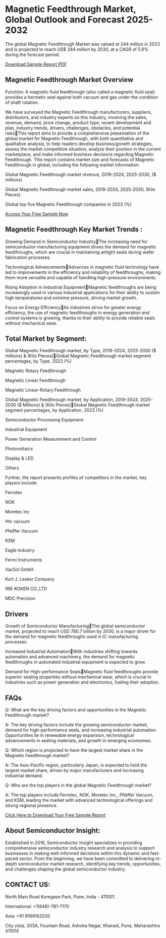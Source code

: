 <h1>Magnetic Feedthrough Market, Global Outlook and Forecast 2025-2032</h1>

The global Magnetic Feedthrough Market was valued at 244 million in 2023 and is projected to reach US$ 344 million by 2030, at a CAGR of 5.6% during the forecast period.

[Download Sample Report PDF ](https://semiconductorinsight.com/download-sample-report/?product_id=92855)

<h2>Magnetic Feedthrough Market Overview</h2>

Function: A magnetic fluid feedthrough (also called a magnetic fluid seal) provides a hermetic seal against both vacuum and gas under the condition of shaft rotation.

We have surveyed the Magnetic Feedthrough manufacturers, suppliers, distributors, and industry experts on this industry, involving the sales, revenue, demand, price change, product type, recent development and plan, industry trends, drivers, challenges, obstacles, and potential risksThis report aims to provide a comprehensive presentation of the global market for Magnetic Feedthrough, with both quantitative and qualitative analysis, to help readers develop business/growth strategies, assess the market competitive situation, analyze their position in the current marketplace, and make informed business decisions regarding Magnetic Feedthrough. This report contains market size and forecasts of Magnetic Feedthrough in global, including the following market information:

Global Magnetic Feedthrough market revenue, 2019-2024, 2025-2030, ($ millions)

Global Magnetic Feedthrough market sales, 2019-2024, 2025-2030, (Kilo Pieces)

Global top five Magnetic Feedthrough companies in 2023 (%)

[Access Your Free Sample Now](https://semiconductorinsight.com/report/magnetic-feedthrough-market/)

<h2>Magnetic Feedthrough Key Market Trends  :</h2>

Growing Demand in Semiconductor IndustryThe increasing need for semiconductor manufacturing equipment drives the demand for magnetic feedthroughs, which are crucial in maintaining airtight seals during wafer fabrication processes.

Technological AdvancementsAdvances in magnetic fluid technology have led to improvements in the efficiency and reliability of feedthroughs, making them more versatile and capable of handling high-pressure environments.

Rising Adoption in Industrial EquipmentMagnetic feedthroughs are being increasingly used in various industrial applications for their ability to sustain high temperatures and extreme pressure, driving market growth.

Focus on Energy EfficiencyAs industries strive for greater energy efficiency, the use of magnetic feedthroughs in energy generation and control systems is growing, thanks to their ability to provide reliable seals without mechanical wear.


<h2>Total Market by Segment:</h2>

Global Magnetic Feedthrough market, by Type, 2019-2024, 2025-2030 ($ millions) & (Kilo Pieces)Global Magnetic Feedthrough market segment percentages, by Type, 2023 (%)

Magnetic Rotary Feedthrough

Magnetic Linear Feedthrough

Magnetic Linear-Rotary Feedthrough

Global Magnetic Feedthrough market, by Application, 2019-2024, 2025-2030 ($ Millions) & (Kilo Pieces)Global Magnetic Feedthrough market segment percentages, by Application, 2023 (%)

Semiconductor Processing Equipment

Industrial Equipment

Power Generation Measurement and Control

Photovoltaics

Display & LED

Others

Further, the report presents profiles of competitors in the market, key players include:

Ferrotec

NOK

Moretec Inc

Htc vacuum

Pfeiffer Vacuum

KSM

Eagle Industry

Fermi Instruments

VacSol GmbH

Kurt J. Lesker Company

IRIE KOKEN CO.,LTD

MDC Precision

<h2>Drivers</h2>

Growth of Semiconductor ManufacturingThe global semiconductor market, projected to reach USD 780.7 billion by 2030, is a major driver for the demand for magnetic feedthroughs used in IC manufacturing processes.

Increased Industrial AutomationWith industries shifting towards automation and advanced machinery, the demand for magnetic feedthroughs in automated industrial equipment is expected to grow.

Demand for High-performance SealsMagnetic fluid feedthroughs provide superior sealing properties without mechanical wear, which is crucial in industries such as power generation and electronics, fueling their adoption.

<h2>FAQs</h2>

Q: What are the key driving factors and opportunities in the Magnetic Feedthrough market?

A: The key driving factors include the growing semiconductor market, demand for high-performance seals, and increasing industrial automation. Opportunities lie in renewable energy expansion, technological advancements in sealing materials, and growth in emerging economies.

Q: Which region is projected to have the largest market share in the Magnetic Feedthrough market?

A: The Asia-Pacific region, particularly Japan, is expected to hold the largest market share, driven by major manufacturers and increasing industrial demand.

Q: Who are the top players in the global Magnetic Feedthrough market?

A: The top players include Ferrotec, NOK, Moretec Inc., Pfeiffer Vacuum, and KSM, leading the market with advanced technological offerings and strong regional presence.

[Click Here to Download Your Free Sample Report ](https://semiconductorinsight.com/download-sample-report/?product_id=92855)

<h2>About Semiconductor Insight:</h2>

Established in 2016, Semiconductor Insight specializes in providing comprehensive semiconductor industry research and analysis to support businesses in making well-informed decisions within this dynamic and fast-paced sector. From the beginning, we have been committed to delivering in-depth semiconductor market research, identifying key trends, opportunities, and challenges shaping the global semiconductor industry.

<h2>CONTACT US:</h2>

North Main Road Koregaon Park, Pune, India - 411001.

International: +1(646)-781-7170

Asia: +91 9169162030

City vista, 203A, Fountain Road, Ashoka Nagar, Kharadi, Pune, Maharashtra 411014
